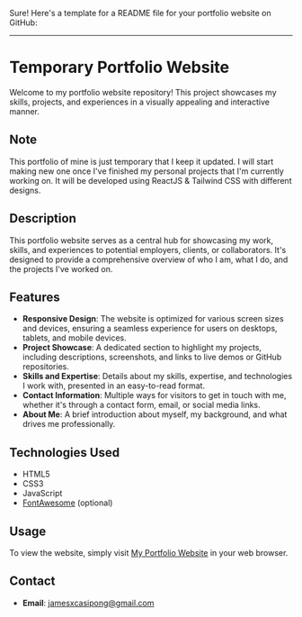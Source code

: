 Sure! Here's a template for a README file for your portfolio website on GitHub:

---

# Temporary Portfolio Website

Welcome to my portfolio website repository! This project showcases my skills, projects, and experiences in a visually appealing and interactive manner.

## Note

This portfolio of mine is just temporary that I keep it updated. I will start making new one once I've finished my personal projects that I'm currently working on. It will be developed using ReactJS & Tailwind CSS with different designs.

## Description

This portfolio website serves as a central hub for showcasing my work, skills, and experiences to potential employers, clients, or collaborators. It's designed to provide a comprehensive overview of who I am, what I do, and the projects I've worked on.

## Features

- **Responsive Design**: The website is optimized for various screen sizes and devices, ensuring a seamless experience for users on desktops, tablets, and mobile devices.
- **Project Showcase**: A dedicated section to highlight my projects, including descriptions, screenshots, and links to live demos or GitHub repositories.
- **Skills and Expertise**: Details about my skills, expertise, and technologies I work with, presented in an easy-to-read format.
- **Contact Information**: Multiple ways for visitors to get in touch with me, whether it's through a contact form, email, or social media links.
- **About Me**: A brief introduction about myself, my background, and what drives me professionally.

## Technologies Used

- HTML5
- CSS3
- JavaScript
- [FontAwesome](https://fontawesome.com/) (optional)

## Usage

To view the website, simply visit [My Portfolio Website](https://https://jcasipong-dev.vercel.app/) in your web browser.

## Contact

- **Email**: [jamesxcasipong@gmail.com](mailto:jamesxcasipong@gmail.com)
